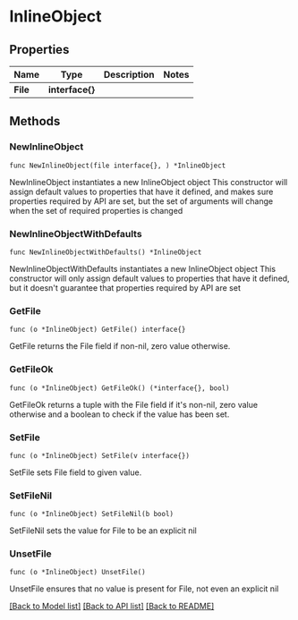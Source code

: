 # InlineObject

## Properties

Name | Type | Description | Notes
------------ | ------------- | ------------- | -------------
**File** | **interface{}** |  | 

## Methods

### NewInlineObject

`func NewInlineObject(file interface{}, ) *InlineObject`

NewInlineObject instantiates a new InlineObject object
This constructor will assign default values to properties that have it defined,
and makes sure properties required by API are set, but the set of arguments
will change when the set of required properties is changed

### NewInlineObjectWithDefaults

`func NewInlineObjectWithDefaults() *InlineObject`

NewInlineObjectWithDefaults instantiates a new InlineObject object
This constructor will only assign default values to properties that have it defined,
but it doesn't guarantee that properties required by API are set

### GetFile

`func (o *InlineObject) GetFile() interface{}`

GetFile returns the File field if non-nil, zero value otherwise.

### GetFileOk

`func (o *InlineObject) GetFileOk() (*interface{}, bool)`

GetFileOk returns a tuple with the File field if it's non-nil, zero value otherwise
and a boolean to check if the value has been set.

### SetFile

`func (o *InlineObject) SetFile(v interface{})`

SetFile sets File field to given value.


### SetFileNil

`func (o *InlineObject) SetFileNil(b bool)`

 SetFileNil sets the value for File to be an explicit nil

### UnsetFile
`func (o *InlineObject) UnsetFile()`

UnsetFile ensures that no value is present for File, not even an explicit nil

[[Back to Model list]](../README.md#documentation-for-models) [[Back to API list]](../README.md#documentation-for-api-endpoints) [[Back to README]](../README.md)


